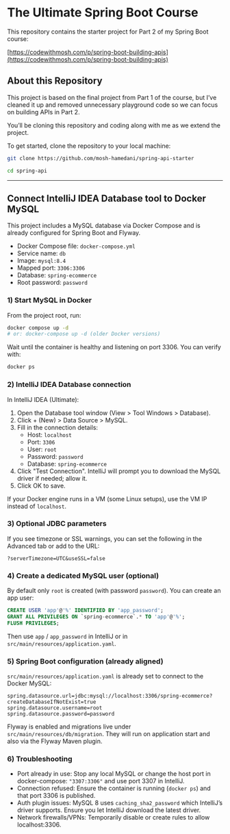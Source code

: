 # The Ultimate Spring Boot Course

This repository contains the starter project for Part 2 of my Spring Boot course:

[https://codewithmosh.com/p/spring-boot-building-apis](https://codewithmosh.com/p/spring-boot-building-apis)

## About this Repository 

This project is based on the final project from Part 1 of the course, but I’ve cleaned it up and removed unnecessary playground code so we can focus on building APIs in Part 2.

You’ll be cloning this repository and coding along with me as we extend the project.

To get started, clone the repository to your local machine:

```sh
git clone https://github.com/mosh-hamedani/spring-api-starter

cd spring-api
```

---

## Connect IntelliJ IDEA Database tool to Docker MySQL

This project includes a MySQL database via Docker Compose and is already configured for Spring Boot and Flyway.

- Docker Compose file: `docker-compose.yml`
- Service name: `db`
- Image: `mysql:8.4`
- Mapped port: `3306:3306`
- Database: `spring-ecommerce`
- Root password: `password`

### 1) Start MySQL in Docker

From the project root, run:

```sh
docker compose up -d
# or: docker-compose up -d (older Docker versions)
```

Wait until the container is healthy and listening on port 3306. You can verify with:

```sh
docker ps
```

### 2) IntelliJ IDEA Database connection

In IntelliJ IDEA (Ultimate):

1. Open the Database tool window (View > Tool Windows > Database).
2. Click + (New) > Data Source > MySQL.
3. Fill in the connection details:
   - Host: `localhost`
   - Port: `3306`
   - User: `root`
   - Password: `password`
   - Database: `spring-ecommerce`
4. Click "Test Connection". IntelliJ will prompt you to download the MySQL driver if needed; allow it.
5. Click OK to save.

If your Docker engine runs in a VM (some Linux setups), use the VM IP instead of `localhost`.

### 3) Optional JDBC parameters

If you see timezone or SSL warnings, you can set the following in the Advanced tab or add to the URL:

```
?serverTimezone=UTC&useSSL=false
```

### 4) Create a dedicated MySQL user (optional)

By default only `root` is created (with password `password`). You can create an app user:

```sql
CREATE USER 'app'@'%' IDENTIFIED BY 'app_password';
GRANT ALL PRIVILEGES ON `spring-ecommerce`.* TO 'app'@'%';
FLUSH PRIVILEGES;
```

Then use `app` / `app_password` in IntelliJ or in `src/main/resources/application.yaml`.

### 5) Spring Boot configuration (already aligned)

`src/main/resources/application.yaml` is already set to connect to the Docker MySQL:

```
spring.datasource.url=jdbc:mysql://localhost:3306/spring-ecommerce?createDatabaseIfNotExist=true
spring.datasource.username=root
spring.datasource.password=password
```

Flyway is enabled and migrations live under `src/main/resources/db/migration`. They will run on application start and also via the Flyway Maven plugin.

### 6) Troubleshooting

- Port already in use: Stop any local MySQL or change the host port in docker-compose: `"3307:3306"` and use port 3307 in IntelliJ.
- Connection refused: Ensure the container is running (`docker ps`) and that port 3306 is published.
- Auth plugin issues: MySQL 8 uses `caching_sha2_password` which IntelliJ’s driver supports. Ensure you let IntelliJ download the latest driver.
- Network firewalls/VPNs: Temporarily disable or create rules to allow localhost:3306.

